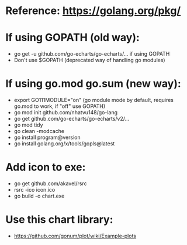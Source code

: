 # Reference: https://golang.org/pkg/

# If using GOPATH (old way):

- go get -u github.com/go-echarts/go-echarts/... if using GOPATH
- Don't use $GOPATH (deprecated way of handling go modules)

# If using go.mod go.sum (new way):

- export GO111MODULE="on" (go module mode by default, requires go.mod to work, if "off" use GOPATH)
- go mod init github.com/nhatvu148/go-lang
- go get github.com/go-echarts/go-echarts/v2/...
- go mod tidy
- go clean -modcache
- go install program@version
- go install golang.org/x/tools/gopls@latest

# Add icon to exe:

- go get github.com/akavel/rsrc
- rsrc -ico icon.ico
- go build -o chart.exe

# Use this chart library:

- https://github.com/gonum/plot/wiki/Example-plots
